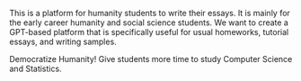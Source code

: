 This is a platform for humanity students to write their essays. It is mainly for the early career humanity and social science students. We want to create a GPT-based platform that is specifically useful for usual homeworks, tutorial essays, and writing samples. 

Democratize Humanity! Give students more time to study Computer Science and Statistics. 